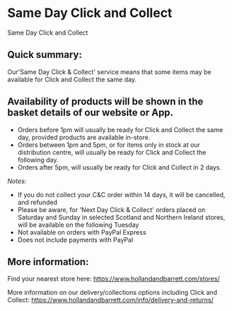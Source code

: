 # Same Day Click and Collect

Same Day Click and Collect
## Quick summary:
Our'Same Day Click & Collect' service means that some items may be available for Click and Collect the same day.
## Availability of products will be shown in the basket details of our website or App.
* Orders before 1pm will usually be ready for Click and Collect the same day, provided products are available in-store.
* Orders between 1pm and 5pm, or for items only in stock at our distribution centre, will usually be ready for Click and Collect the following day.
* Orders after 5pm, will usually be ready for Click and Collect in 2 days.

*Notes:*

* If you do not collect your C&C order within 14 days, it will be cancelled, and refunded
* Please be aware, for 'Next Day Click & Collect' orders placed on Saturday and Sunday in selected Scotland and Northern Ireland stores, will be available on the following Tuesday
* Not available on orders with PayPal Express
* Does not include payments with PayPal
## More information:
Find your nearest store here: <https://www.hollandandbarrett.com/stores/>

More information on our delivery/collections options including Click and Collect: <https://www.hollandandbarrett.com/info/delivery-and-returns/>
